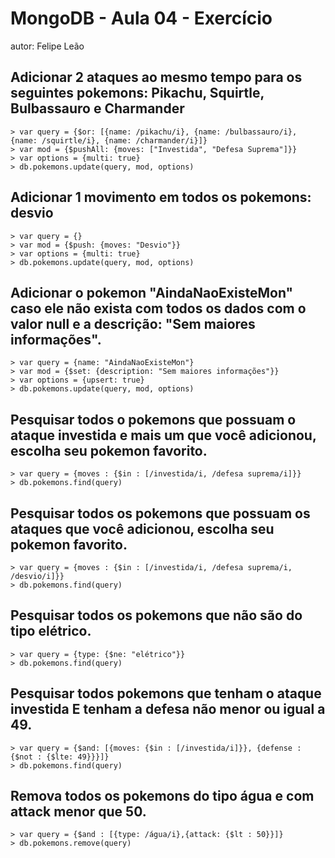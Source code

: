# MongoDB - Aula 04 - Exercício
autor: Felipe Leão

## Adicionar 2 ataques ao mesmo tempo para os seguintes pokemons: Pikachu, Squirtle, Bulbassauro e Charmander
```
> var query = {$or: [{name: /pikachu/i}, {name: /bulbassauro/i}, {name: /squirtle/i}, {name: /charmander/i}]}
> var mod = {$pushAll: {moves: ["Investida", "Defesa Suprema"]}}
> var options = {multi: true}
> db.pokemons.update(query, mod, options)
```

## Adicionar 1 movimento em todos os pokemons: desvio
```
> var query = {}
> var mod = {$push: {moves: "Desvio"}}
> var options = {multi: true}
> db.pokemons.update(query, mod, options)
```

## Adicionar o pokemon "AindaNaoExisteMon" caso ele não exista com todos os dados com o valor null e a descrição: "Sem maiores informações".
```
> var query = {name: "AindaNaoExisteMon"}
> var mod = {$set: {description: "Sem maiores informações"}}
> var options = {upsert: true}
> db.pokemons.update(query, mod, options)
```

## Pesquisar todos o pokemons que possuam o ataque investida e mais um que você adicionou, escolha seu pokemon favorito.
```
> var query = {moves : {$in : [/investida/i, /defesa suprema/i]}}
> db.pokemons.find(query)
```

## Pesquisar todos os pokemons que possuam os ataques que você adicionou, escolha seu pokemon favorito.
```
> var query = {moves : {$in : [/investida/i, /defesa suprema/i, /desvio/i]}}
> db.pokemons.find(query)
```

## Pesquisar todos os pokemons que não são do tipo elétrico.
```
> var query = {type: {$ne: "elétrico"}}
> db.pokemons.find(query)
```

## Pesquisar todos pokemons que tenham o ataque investida E tenham a defesa não menor ou igual a 49.
```
> var query = {$and: [{moves: {$in : [/investida/i]}}, {defense : {$not : {$lte: 49}}}]}
> db.pokemons.find(query)
```

## Remova todos os pokemons do tipo água e com attack menor que 50.
```
> var query = {$and : [{type: /água/i},{attack: {$lt : 50}}]}
> db.pokemons.remove(query)
```
